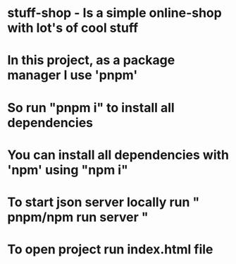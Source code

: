 # stuff-shop - Is a simple online-shop with lot's of cool stuff
# In this project, as a package manager I use 'pnpm'
# So run "pnpm i" to install all dependencies
# You can install all dependencies with 'npm' using "npm i"

# To start json server locally run " pnpm/npm run server "
# To open project run index.html file 
